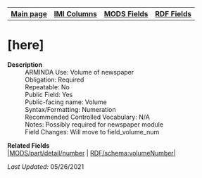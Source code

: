 <!DOCTYPE html>
<html>

<body>
<table style="width:100%">
  <tr>
    <th><a href="index.md">Main page</a></th>
	<th><a href="IMI.md">IMI Columns</a></th>
    <th><a href="MODS.md">MODS Fields</a></th>
    <th><a href="RDF.md">RDF Fields</a></th>
  </tr>
</table>

<h1>[here]</h1>
<dl>
  <dt><b>Description</b></dt>
  <dd>ARMINDA Use: Volume of newspaper </dd>
  <dd>Obligation: Required</dd>
  <dd>Repeatable: No</dd>
  <dd>Public Field: Yes</dd>
  <dd>Public-facing name: Volume</dd>
  <dd>Syntax/Formatting: Numeration</dd>
  <dd>Recommended Controlled Vocabulary: N/A</dd>
  <dd>Notes: Possibly required for newspaper module</dd>
  <dd>Field Changes: Will move to field_volume_num</dd>
</dl>
<dl>
	<dt><b>Related Fields</b></dt>
		|<a href="mods.part_detail_number.md">MODS/part/detail/number</a> | <a href="rdf.schema.volumeNumber.md">RDF/schema:volumeNumber</a>|
</dl>
<p><i>Last Updated: </i>05/26/2021</p>
</body>
</html>